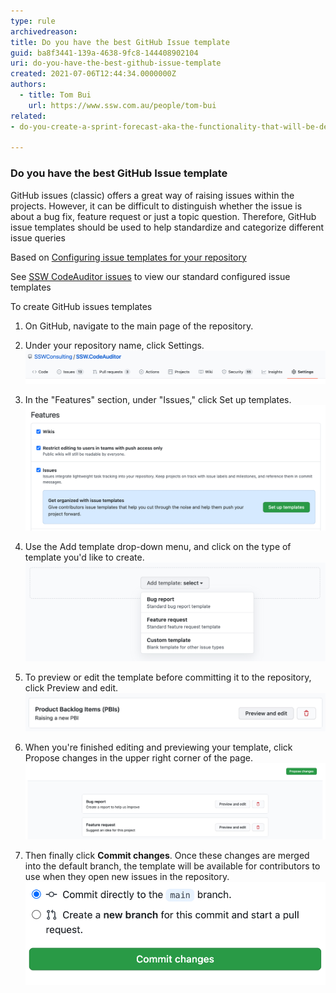 ```yaml
---
type: rule
archivedreason:
title: Do you have the best GitHub Issue template
guid: ba8f3441-139a-4638-9fc8-144408902104
uri: do-you-have-the-best-github-issue-template
created: 2021-07-06T12:44:34.0000000Z
authors:
  - title: Tom Bui
    url: https://www.ssw.com.au/people/tom-bui
related:
- do-you-create-a-sprint-forecast-aka-the-functionality-that-will-be-developed-during-the-sprint

---
```

### Do you have the best GitHub Issue template

GitHub issues (classic) offers a great way of raising issues within the projects. However, it can be difficult to distinguish whether the issue is about a bug fix, feature request or just a topic question.
Therefore, GitHub issue templates should be used to help standardize and categorize different issue queries

<!--endintro-->

Based on [Configuring issue templates for your repository](https://docs.github.com/en/communities/using-templates-to-encourage-useful-issues-and-pull-requests/configuring-issue-templates-for-your-repository)

See [SSW CodeAuditor issues](https://github.com/SSWConsulting/SSW.CodeAuditor/issues/new/choose) to view our standard configured issue templates

To create GitHub issues templates

1. On GitHub, navigate to the main page of the repository.

2. Under your repository name, click  Settings.
![image](GitHub-Settings.png)

3. In the "Features" section, under "Issues," click Set up templates.
![image](GitHub-Issues-Features.png)

4. Use the Add template drop-down menu, and click on the type of template you'd like to create.
![image](Template-dropdown.png)

5. To preview or edit the template before committing it to the repository, click Preview and edit.
![image](Preview-and-Edit-Issue.png)

6. When you're finished editing and previewing your template, click Propose changes in the upper right corner of the page.
![image](Propose-changes.png)

7. Then finally click **Commit changes**. 
Once these changes are merged into the default branch, the template will be available for contributors to use when they open new issues in the repository.
![image](Commit-changes.png)
